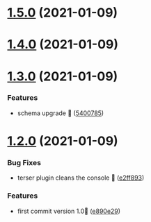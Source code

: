 # [1.5.0](https://github.com/fz6m/console-ban/compare/v1.4.0...v1.5.0) (2021-01-09)



# [1.4.0](https://github.com/fz6m/console-ban/compare/v1.3.0...v1.4.0) (2021-01-09)



# [1.3.0](https://github.com/fz6m/console-ban/compare/v1.2.0...v1.3.0) (2021-01-09)


### Features

* schema upgrade 🚀 ([5400785](https://github.com/fz6m/console-ban/commit/540078546d2f988e626b4ce689db547fcaf13e7d))



# [1.2.0](https://github.com/fz6m/console-ban/compare/e890e29da5559c47425e543fa9df3610914e9c72...v1.2.0) (2021-01-09)


### Bug Fixes

* terser plugin cleans the console 🍓 ([e2ff893](https://github.com/fz6m/console-ban/commit/e2ff89359e6a1707ba09421f3c11498828247ff7))


### Features

* first commit version 1.0🌸 ([e890e29](https://github.com/fz6m/console-ban/commit/e890e29da5559c47425e543fa9df3610914e9c72))




